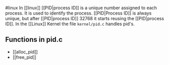 #linux
In [[linux]] [[PID|process ID]] is a unique number assigned to each process. It is used to identify the process. [[PID|Process ID]] is always unique, but after [[PID|process ID]] 32768 it starts reusing the [[PID|process ID]]. In the [[Linux]] Kernel the file `kernel/pid.c` handles pid's.

## Functions in pid.c

- [[alloc_pid]]
- [[free_pid]]